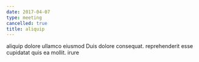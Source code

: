 ```yaml
---
date: 2017-04-07
type: meeting
cancelled: true
title: aliquip
---
```

aliquip dolore ullamco eiusmod Duis dolore consequat. reprehenderit esse cupidatat quis ea mollit. irure